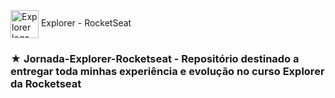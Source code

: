  <img src="https://imgur.com/X4HdxWx.png"  width="45px" align="center" alt="Explorer logo"> Explorer - RocketSeat 
 ### ★ Jornada-Explorer-Rocketseat - Repositório destinado a entregar toda minhas experiência e evolução no curso Explorer da Rocketseat
 
 
 
 
